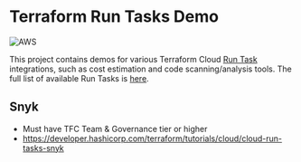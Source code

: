 # Terraform Run Tasks Demo

![AWS](https://img.shields.io/badge/-ready-orange?logo=amazon-aws)

This project contains demos for various Terraform Cloud [Run Task](https://developer.hashicorp.com/terraform/cloud-docs/workspaces/settings/run-tasks) integrations, such as cost estimation and code scanning/analysis tools. The full list of available Run Tasks is [here](https://registry.terraform.io/browse/run-tasks).

## Snyk
- Must have TFC Team & Governance tier or higher
- https://developer.hashicorp.com/terraform/tutorials/cloud/cloud-run-tasks-snyk